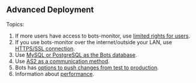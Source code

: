 ## Advanced Deployment

Topics:

  1. If more users have access to bots-monitor, use [limited rights for users](UserSecurity.md).
  1. If you use bots-monitor over the internet/outside your LAN, use [HTTPS/SSL connection](DeploymentHttps.md).
  1. Use [MySQL or PostgreSQL as the Bots database](DeploymentOtherDatabase.md).
  1. Use [AS2 as a communication method](DeploymentAS2.md).
  1. Bots has [options to push changes from test to production](DeploymentEnv.md).
  1. Information about [performance](Performance.md).